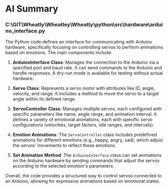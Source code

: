 # AI Summary

### C:\GIT\Wheatly\Wheatley\Wheatly\python\src\hardware\arduino_interface.py
The Python code defines an interface for communicating with Arduino hardware, specifically focusing on controlling servos to perform animations based on emotions. The main components include:

1. **ArduinoInterface Class**: Manages the connection to the Arduino via a specified port and baud rate. It can send commands to the Arduino and handle responses. A dry-run mode is available for testing without actual hardware.

2. **Servo Class**: Represents a servo motor with attributes like ID, angle, velocity, and range. It includes a method to move the servo to a target angle within its defined range.

3. **ServoController Class**: Manages multiple servos, each configured with specific parameters like name, angle range, and animation interval. It defines a variety of emotional animations, each with specific servo configurations (velocities, target factors, idle ranges, and intervals).

4. **Emotion Animations**: The `ServoController` class includes predefined animations for different emotions (e.g., happy, angry, sad), which adjust the servos' movements to reflect these emotions.

5. **Set Animation Method**: The `ArduinoInterface` class can set animations on the Arduino hardware by sending commands that adjust the servos according to the selected emotion's parameters.

Overall, the code provides a structured way to control servos connected to an Arduino, allowing for expressive animations based on emotional states.
